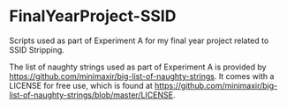 # FinalYearProject-SSID
Scripts used as part of Experiment A for my final year project related to SSID Stripping. 

The list of naughty strings used as part of Experiment A is provided by https://github.com/minimaxir/big-list-of-naughty-strings. It  comes with a LICENSE for free use, which is found at https://github.com/minimaxir/big-list-of-naughty-strings/blob/master/LICENSE. 

